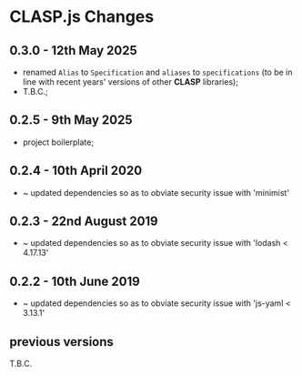 # **CLASP.js** Changes <!-- omit in toc -->


## 0.3.0 - 12th May 2025

* renamed `Alias` to `Specification` and `aliases` to `specifications` (to be in line with recent years' versions of other **CLASP** libraries);
* T.B.C.;


## 0.2.5 - 9th May 2025

* project boilerplate;


## 0.2.4 - 10th April 2020

* ~ updated dependencies so as to obviate security issue with 'minimist'


## 0.2.3 - 22nd August 2019

* ~ updated dependencies so as to obviate security issue with 'lodash < 4.17.13'


## 0.2.2 - 10th June 2019

* ~ updated dependencies so as to obviate security issue with 'js-yaml < 3.13.1'


## previous versions

T.B.C.


<!-- ########################### end of file ########################### -->

